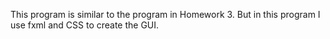 This program is similar to the program in Homework 3. But in this program I use fxml and CSS to create the GUI.
